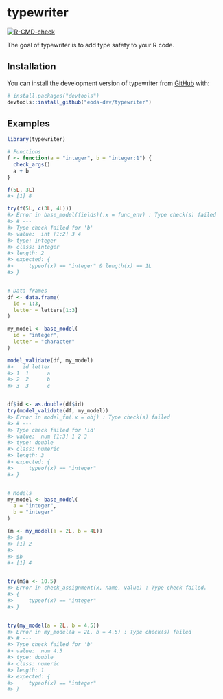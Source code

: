 
<!-- README.md is generated from README.Rmd. Please edit that file -->

# typewriter

<!-- badges: start -->

[![R-CMD-check](https://github.com/eoda-dev/typewriter/actions/workflows/R-CMD-check.yaml/badge.svg)](https://github.com/eoda-dev/typewriter/actions/workflows/R-CMD-check.yaml)
<!-- badges: end -->

The goal of typewriter is to add type safety to your R code.

## Installation

You can install the development version of typewriter from
[GitHub](https://github.com/) with:

``` r
# install.packages("devtools")
devtools::install_github("eoda-dev/typewriter")
```

## Examples

``` r
library(typewriter)

# Functions
f <- function(a = "integer", b = "integer:1") {
  check_args()
  a + b
}

f(5L, 3L)
#> [1] 8
```

``` r
try(f(5L, c(3L, 4L)))
#> Error in base_model(fields)(.x = func_env) : Type check(s) failed
#> # ---
#> Type check failed for 'b'
#> value:  int [1:2] 3 4
#> type: integer
#> class: integer
#> length: 2
#> expected: {
#>     typeof(x) == "integer" & length(x) == 1L
#> }
```

``` r

# Data frames
df <- data.frame(
  id = 1:3,
  letter = letters[1:3]
)

my_model <- base_model(
  id = "integer",
  letter = "character"
)

model_validate(df, my_model)
#>   id letter
#> 1  1      a
#> 2  2      b
#> 3  3      c
```

``` r

df$id <- as.double(df$id)
try(model_validate(df, my_model))
#> Error in model_fn(.x = obj) : Type check(s) failed
#> # ---
#> Type check failed for 'id'
#> value:  num [1:3] 1 2 3
#> type: double
#> class: numeric
#> length: 3
#> expected: {
#>     typeof(x) == "integer"
#> }
```

``` r

# Models
my_model <- base_model(
  a = "integer",
  b = "integer"
)

(m <- my_model(a = 2L, b = 4L))
#> $a
#> [1] 2
#> 
#> $b
#> [1] 4
```

``` r

try(m$a <- 10.5)
#> Error in check_assignment(x, name, value) : Type check failed.
#> {
#>     typeof(x) == "integer"
#> }
```

``` r

try(my_model(a = 2L, b = 4.5))
#> Error in my_model(a = 2L, b = 4.5) : Type check(s) failed
#> # ---
#> Type check failed for 'b'
#> value:  num 4.5
#> type: double
#> class: numeric
#> length: 1
#> expected: {
#>     typeof(x) == "integer"
#> }
```

